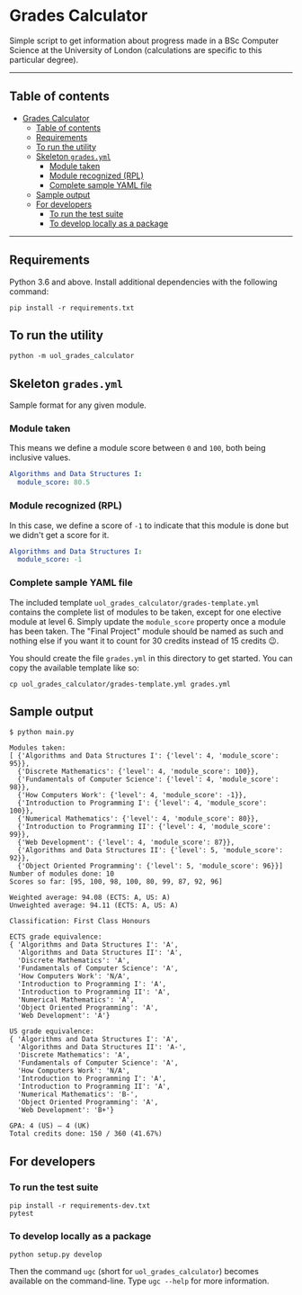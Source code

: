 # Grades Calculator

Simple script to get information about progress made in a BSc Computer Science at the University of London (calculations are specific to this particular degree).

---

## Table of contents

- [Grades Calculator](#grades-calculator)
  - [Table of contents](#table-of-contents)
  - [Requirements](#requirements)
  - [To run the utility](#to-run-the-utility)
  - [Skeleton `grades.yml`](#skeleton-gradesyml)
    - [Module taken](#module-taken)
    - [Module recognized (RPL)](#module-recognized-rpl)
    - [Complete sample YAML file](#complete-sample-yaml-file)
  - [Sample output](#sample-output)
  - [For developers](#for-developers)
    - [To run the test suite](#to-run-the-test-suite)
    - [To develop locally as a package](#to-develop-locally-as-a-package)

---

## Requirements

Python 3.6 and above. Install additional dependencies with the following command:

    pip install -r requirements.txt

## To run the utility

    python -m uol_grades_calculator

## Skeleton `grades.yml`

Sample format for any given module.

### Module taken

This means we define a module score between `0` and `100`, both being inclusive values.

```yaml
Algorithms and Data Structures I:
  module_score: 80.5
```

### Module recognized (RPL)

In this case, we define a score of `-1` to indicate that this module is done but we didn't get a score for it.

```yaml
Algorithms and Data Structures I:
  module_score: -1
```

### Complete sample YAML file

The included template `uol_grades_calculator/grades-template.yml` contains the complete list of modules to be taken, except for one elective module at level 6. Simply update the `module_score` property once a module has been taken. The "Final Project" module should be named as such and nothing else if you want it to count for 30 credits instead of 15 credits :wink:.

You should create the file `grades.yml` in this directory to get started. You can copy the available template like so:

    cp uol_grades_calculator/grades-template.yml grades.yml

## Sample output

    $ python main.py

    Modules taken:
    [ {'Algorithms and Data Structures I': {'level': 4, 'module_score': 95}},
      {'Discrete Mathematics': {'level': 4, 'module_score': 100}},
      {'Fundamentals of Computer Science': {'level': 4, 'module_score': 98}},
      {'How Computers Work': {'level': 4, 'module_score': -1}},
      {'Introduction to Programming I': {'level': 4, 'module_score': 100}},
      {'Numerical Mathematics': {'level': 4, 'module_score': 80}},
      {'Introduction to Programming II': {'level': 4, 'module_score': 99}},
      {'Web Development': {'level': 4, 'module_score': 87}},
      {'Algorithms and Data Structures II': {'level': 5, 'module_score': 92}},
      {'Object Oriented Programming': {'level': 5, 'module_score': 96}}]
    Number of modules done: 10
    Scores so far: [95, 100, 98, 100, 80, 99, 87, 92, 96]

    Weighted average: 94.08 (ECTS: A, US: A)
    Unweighted average: 94.11 (ECTS: A, US: A)

    Classification: First Class Honours

    ECTS grade equivalence:
    { 'Algorithms and Data Structures I': 'A',
      'Algorithms and Data Structures II': 'A',
      'Discrete Mathematics': 'A',
      'Fundamentals of Computer Science': 'A',
      'How Computers Work': 'N/A',
      'Introduction to Programming I': 'A',
      'Introduction to Programming II': 'A',
      'Numerical Mathematics': 'A',
      'Object Oriented Programming': 'A',
      'Web Development': 'A'}

    US grade equivalence:
    { 'Algorithms and Data Structures I': 'A',
      'Algorithms and Data Structures II': 'A-',
      'Discrete Mathematics': 'A',
      'Fundamentals of Computer Science': 'A',
      'How Computers Work': 'N/A',
      'Introduction to Programming I': 'A',
      'Introduction to Programming II': 'A',
      'Numerical Mathematics': 'B-',
      'Object Oriented Programming': 'A',
      'Web Development': 'B+'}

    GPA: 4 (US) – 4 (UK)
    Total credits done: 150 / 360 (41.67%)

## For developers

### To run the test suite

    pip install -r requirements-dev.txt
    pytest

### To develop locally as a package

    python setup.py develop

Then the command `ugc` (short for `uol_grades_calculator`) becomes available on the command-line. Type `ugc --help` for more information.
